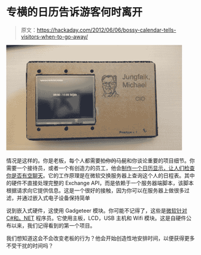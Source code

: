# 专横的日历告诉游客何时离开

> 原文：<https://hackaday.com/2012/06/06/bossy-calendar-tells-visitors-when-to-go-away/>

![](img/d0da4e4aa9e17848cb380cd0f47232b6.png "boss-calendar-says-go-away")

情况是这样的。你是老板，每个人都需要~~拍你的马屁~~和你谈论重要的项目细节。你需要一个接待员，或者一个有创造力的员工，他会[制作一个日历显示，让人们检查你是否有空聊天](http://technicalstuffhopefullyuseful.blogspot.dk/2012/06/physical-exchange-calendar-notification.html)。它的工作原理是在微软交换服务器上查询这个人的日程表。其中的硬件不直接处理完整的 Exchange API，而是依赖于一个服务器端脚本，该脚本根据请求向它提供信息。这是一个很好的接触，因为你可以在服务器上做很多过滤，并通过嵌入式电子设备保持简单

说到嵌入式硬件，这使用 Gadgeteer 模块。你可能不记得了，这些是[微软针对 C#和。NET](http://hackaday.com/2011/08/03/microsofts-attempt-at-an-arduino-killer-feels-like-a-gimmick/) 程序员。它使用主板，LCD，USB 主机和 Wifi 模块。这是自硬件公布以来，我们记得看到的第一个项目。

我们想知道这会不会改变老板的行为？他会开始创造性地安排时间，以便获得更多不受干扰的时间吗？